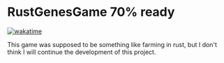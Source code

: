# RustGenesGame 70% ready
[![wakatime](https://wakatime.com/badge/github/svakob/RustGenesGame.svg)](https://wakatime.com/badge/github/svakob/RustGenesGame)

This game was supposed to be something like farming in rust, but I don't think I will continue the development of this project.

